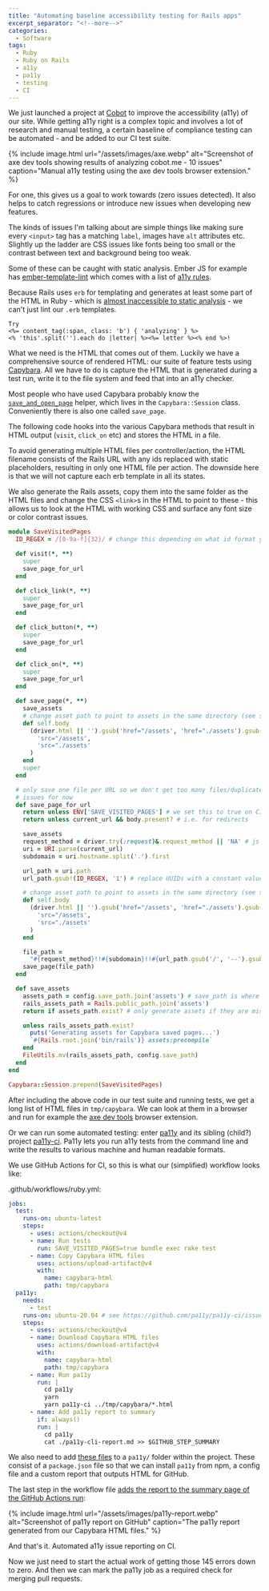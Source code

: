 ```yaml
---
title: "Automating baseline accessibility testing for Rails apps"
excerpt_separator: "<!--more-->"
categories:
  - Software
tags:
  - Ruby
  - Ruby on Rails
  - a11y
  - pa11y
  - testing
  - CI
---
```


We just launched a project at [Cobot](https://cobot.me) to improve the accessibility (a11y) of our site. While getting a11y right is a complex topic and involves a lot of research and manual testing, a certain baseline of compliance testing can be automated - and be added to our CI test suite.

{% include image.html url="/assets/images/axe.webp" alt="Screenshot of axe dev tools showing results of analyzing cobot.me - 10 issues" caption="Manual a11y testing using the axe dev tools browser extension." %}

For one, this gives us a goal to work towards (zero issues detected). It also helps to catch regressions or introduce new issues when developing new features.

<!--more-->

The kinds of issues I'm talking about are simple things like making sure every `<input>` tag has a matching `label`, images have `alt` attributes etc.
Slightly up the ladder are CSS issues like fonts being too small or the contrast between text and background being too weak.

Some of these can be caught with static analysis. Ember JS for example has [ember-template-lint](https://github.com/ember-template-lint/ember-template-lint) which comes with a list of [a11y rules](https://github.com/ember-template-lint/ember-template-lint/blob/master/lib/config/a11y.js).

Because Rails uses `erb` for templating and generates at least some part of the HTML in Ruby - which is [almost inaccessible to static analysis](/software/better-erb-templates-in-rails-static-type-checking/) - we can't just lint our `.erb` templates.

```erb
Try
<%= content_tag(:span, class: 'b') { 'analyzing' } %>
<% 'this'.split('').each do |letter| %><%= letter %><% end %>!
```

What we need is the HTML that comes out of them. Luckily we have a comprehensive source of rendered HTML: our suite of feature tests using [Capybara](https://github.com/teamcapybara/capybara). All we have to do is capture the HTML that is generated during a test run, write it to the file system and feed that into an a11y checker.

Most people who have used Capybara probably know the [`save_and_open_page`](https://github.com/teamcapybara/capybara/blob/0480f90168a40780d1398c75031a255c1819dce8/lib/capybara/session.rb#L732) helper, which lives in the `Capybara::Session` class. Conveniently there is also one called `save_page`.

The following code hooks into the various Capybara methods that result in HTML output (`visit`, `click_on` etc) and stores the HTML in a file.

To avoid generating multiple HTML files per controller/action, the HTML filename consists of the Rails URL with any ids replaced with static placeholders, resulting in only one HTML file per action. The downside here is that we will not capture each erb template in all its states.

We also generate the Rails assets, copy them into the same folder as the HTML files and change the CSS `<link>`s in the HTML to point to these - this allows us to look at the HTML with working CSS and surface any font size or color contrast issues.

```ruby
module SaveVisitedPages
  ID_REGEX = /[0-9a-f]{32}/ # change this depending on what id format your app uses

  def visit(*, **)
    super
    save_page_for_url
  end

  def click_link(*, **)
    super
    save_page_for_url
  end

  def click_button(*, **)
    super
    save_page_for_url
  end

  def click_on(*, **)
    super
    save_page_for_url
  end

  def save_page(*, **)
    save_assets
    # change asset path to point to assets in the same directory (see save_assets)
    def self.body
      (driver.html || '').gsub('href="/assets', 'href="./assets').gsub(
        'src="/assets',
        'src="./assets'
      )
    end
    super
  end

  # only save one file per URL so we don't get too many files/duplicate
  # issues for now
  def save_page_for_url
    return unless ENV['SAVE_VISITED_PAGES'] # we set this to true on CI and skip it on dev machines
    return unless current_url && body.present? # i.e. for redirects

    save_assets
    request_method = driver.try(:request)&.request_method || 'NA' # js driver does not support request
    uri = URI.parse(current_url)
    subdomain = uri.hostname.split('.').first

    url_path = uri.path
    url_path.gsub!(ID_REGEX, '1') # replace UUIDs with a constant value so we don't get the same page multiple times

    # change asset path to point to assets in the same directory (see save_assets)
    def self.body
      (driver.html || '').gsub('href="/assets', 'href="./assets').gsub(
        'src="/assets',
        'src="./assets'
      )
    end

    file_path =
      "#{request_method}!!#{subdomain}!!#{url_path.gsub('/', '--').gsub(/[^\w-]+/, '-')[0, 100]}.html"
    save_page(file_path)
  end

  def save_assets
    assets_path = config.save_path.join('assets') # save_path is where the html files go
    rails_assets_path = Rails.public_path.join('assets')
    return if assets_path.exist? # only generate assets if they are missing

    unless rails_assets_path.exist?
      puts('Generating assets for Capybara saved pages...')
      `#{Rails.root.join('bin/rails')} assets:precompile`
    end
    FileUtils.mv(rails_assets_path, config.save_path)
  end
end

Capybara::Session.prepend(SaveVisitedPages)
```

After including the above code in our test suite and running tests, we get a long list of HTML files in `tmp/capybara`. We can look at them in a browser and run for example the [axe dev tools](https://www.deque.com/axe/devtools/web-accessibility/) browser extension.

Or we can run some automated testing: enter [pa11y](https://github.com/pa11y/pa11y) and its sibling (child?) project [pa11y-ci](https://github.com/pa11y/pa11y-ci). Pa11y lets you run a11y tests from the command line and write the results to various machine and human readable formats.

We use GitHub Actions for CI, so this is what our (simplified) workflow looks like:

.github/workflows/ruby.yml:

```yaml
jobs:
  test:
    runs-on: ubuntu-latest
    steps:
      - uses: actions/checkout@v4
      - name: Run tests
        run: SAVE_VISITED_PAGES=true bundle exec rake test
      - name: Copy Capybara HTML files
        uses: actions/upload-artifact@v4
        with:
          name: capybara-html
          path: tmp/capybara
  pa11y:
    needs:
      - test
    runs-on: ubuntu-20.04 # see https://github.com/pa11y/pa11y-ci/issues/198#issuecomment-1418343240
    steps:
      - uses: actions/checkout@v4
      - name: Download Capybara HTML files
        uses: actions/download-artifact@v4
        with:
          name: capybara-html
          path: tmp/capybara
      - name: Run pa11y
        run: |
          cd pa11y
          yarn
          yarn pa11y-ci ../tmp/capybara/*.html
      - name: Add pa11y report to summary
        if: always()
        run: |
          cd pa11y
          cat ./pa11y-cli-report.md >> $GITHUB_STEP_SUMMARY
```

We also need to add [these files](https://gist.github.com/langalex/52c3e973b7ad8d5d5ba28cc815dad2b5) to a `pa11y/` folder within the project. These consist of a `package.json` file so that we can install `pa11y` from npm, a config file and a custom report that outputs HTML for GitHub.

The last step in the workflow file [adds the report to the summary page of the GitHub Actions run](https://github.blog/news-insights/product-news/supercharging-github-actions-with-job-summaries/):

{% include image.html url="/assets/images/pa11y-report.webp" alt="Screenshot of pa11y report on GitHub" caption="The pa11y report generated from our Capybara HTML files." %}

And that's it. Automated a11y issue reporting on CI.

Now we just need to start the actual work of getting those 145 errors down to zero. And then we can mark the pa11y job as a required check for merging pull requests.
